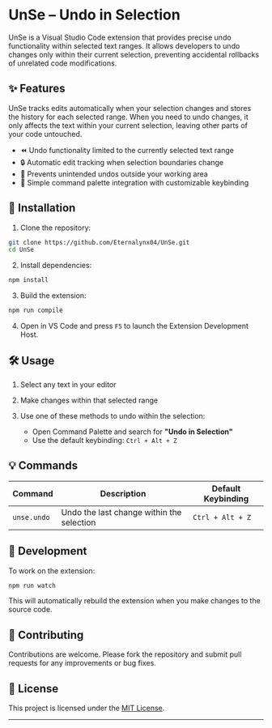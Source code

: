 # UnSe – Undo in Selection

UnSe is a Visual Studio Code extension that provides precise undo functionality within selected text ranges. It allows developers to undo changes only within their current selection, preventing accidental rollbacks of unrelated code modifications.

## ✨ Features

UnSe tracks edits automatically when your selection changes and stores the history for each selected range. When you need to undo changes, it only affects the text within your current selection, leaving other parts of your code untouched.

* ⏪ Undo functionality limited to the currently selected text range
* 🔒 Automatic edit tracking when selection boundaries change
* 🧠 Prevents unintended undos outside your working area
* 🎯 Simple command palette integration with customizable keybinding

## 🚀 Installation

1. Clone the repository:

```bash
git clone https://github.com/Eternalynx04/UnSe.git
cd UnSe
```

2. Install dependencies:

```bash
npm install
```

3. Build the extension:

```bash
npm run compile
```

4. Open in VS Code and press `F5` to launch the Extension Development Host.

## 🛠 Usage

1. Select any text in your editor
2. Make changes within that selected range
3. Use one of these methods to undo within the selection:

   * Open Command Palette and search for **"Undo in Selection"**
   * Use the default keybinding: `Ctrl + Alt + Z`

## 💡 Commands

| Command     | Description                               | Default Keybinding |
| ----------- | ----------------------------------------- | ------------------ |
| `unse.undo` | Undo the last change within the selection | `Ctrl + Alt + Z`   |

## 🧪 Development

To work on the extension:

```bash
npm run watch
```

This will automatically rebuild the extension when you make changes to the source code.

## 🤝 Contributing

Contributions are welcome. Please fork the repository and submit pull requests for any improvements or bug fixes.

## 📝 License

This project is licensed under the [MIT License](LICENSE).

---
